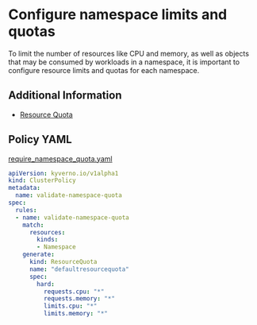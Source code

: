 # Configure namespace limits and quotas

To limit the number of resources like CPU and memory, as well as objects that may be consumed by workloads in a namespace, it is important to configure resource limits and quotas for each namespace.

## Additional Information

* [Resource Quota](https://kubernetes.io/docs/concepts/policy/resource-quotas/)

## Policy YAML 

[require_namespace_quota.yaml](best_practices/require_namespace_quota.yaml) 

````yaml
apiVersion: kyverno.io/v1alpha1
kind: ClusterPolicy
metadata:
  name: validate-namespace-quota
spec:
  rules:
  - name: validate-namespace-quota
    match:
      resources:
        kinds:
        - Namespace
    generate:
      kind: ResourceQuota
      name: "defaultresourcequota"
      spec:
        hard:
          requests.cpu: "*"
          requests.memory: "*"
          limits.cpu: "*"
          limits.memory: "*"
````

